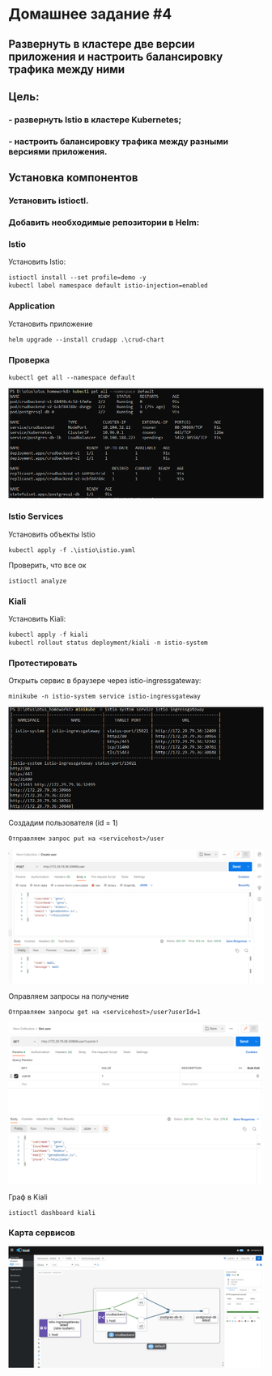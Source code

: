 # Домашнее задание #4
## Развернуть в кластере две версии приложения и настроить балансировку трафика между ними

## Цель:
### - развернуть Istio в кластере Kubernetes;
### - настроить балансировку трафика между разными версиями приложения.

## Установка компонентов
### Установить istioctl.
### Добавить необходимые репозитории в Helm:

### Istio
Установить Istio:
```
istioctl install --set profile=demo -y
kubectl label namespace default istio-injection=enabled
```

### Application
Установить приложение
```
helm upgrade --install crudapp .\crud-chart
```
### Проверка
```
kubectl get all --namespace default
```
![CRUDAPP](screenshot2.png)

### Istio Services
Установить объекты Istio
```
kubectl apply -f .\istio\istio.yaml
```
Проверить, что все ок
```
istioctl analyze
```
### Kiali
Установить Kiali:
```
kubectl apply -f kiali
kubectl rollout status deployment/kiali -n istio-system
```
### Протестировать
Открыть сервис в браузере через istio-ingressgateway:
```
minikube -n istio-system service istio-ingressgateway
```
![ISTIOSYS](screenshot3.png)

Создадим пользователя (id = 1)
```
Отправляем запрос put на <servicehost>/user
```
![](screenshot4.png)

Оправляем запросы на получение
```
Отправляем запросы get на <servicehost>/user?userId=1
```
![](screenshot5.png)

Граф в Kiali
```
istioctl dashboard kiali
```
### Карта сервисов
![Map](screenshot.png)